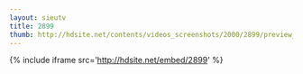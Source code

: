 ```yaml
---
layout: sieutv
title: 2899
thumb: http://hdsite.net/contents/videos_screenshots/2000/2899/preview_360p.mp4.jpg
---
```

{% include iframe src='http://hdsite.net/embed/2899' %}
 
